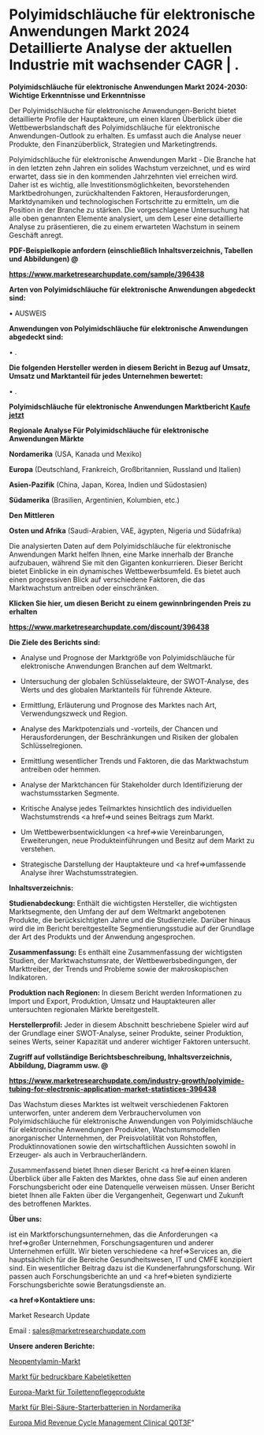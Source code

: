# Polyimidschläuche für elektronische Anwendungen Markt 2024 Detaillierte Analyse der aktuellen Industrie mit wachsender CAGR | .

<strong>Polyimidschläuche für elektronische Anwendungen Markt 2024-2030: Wichtige Erkenntnisse und Erkenntnisse</strong>

Der Polyimidschläuche für elektronische Anwendungen-Bericht bietet detaillierte Profile der Hauptakteure, um einen klaren Überblick über die Wettbewerbslandschaft des Polyimidschläuche für elektronische Anwendungen-Outlook zu erhalten. Es umfasst auch die Analyse neuer Produkte, den Finanzüberblick, Strategien und Marketingtrends.

Polyimidschläuche für elektronische Anwendungen Markt - Die Branche hat in den letzten zehn Jahren ein solides Wachstum verzeichnet, und es wird erwartet, dass sie in den kommenden Jahrzehnten viel erreichen wird. Daher ist es wichtig, alle Investitionsmöglichkeiten, bevorstehenden Marktbedrohungen, zurückhaltenden Faktoren, Herausforderungen, Marktdynamiken und technologischen Fortschritte zu ermitteln, um die Position in der Branche zu stärken. Die vorgeschlagene Untersuchung hat alle oben genannten Elemente analysiert, um dem Leser eine detaillierte Analyse zu präsentieren, die zu einem erwarteten Wachstum in seinem Geschäft anregt.



<strong><b>PDF-Beispielkopie anfordern (einschließlich Inhaltsverzeichnis, Tabellen und Abbildungen) @ </b></strong>

<strong><a href=https://www.marketresearchupdate.com/sample/396438>

<strong>https://www.marketresearchupdate.com/sample/396438</u></a></strong></strong>



<strong>Arten von Polyimidschläuche für elektronische Anwendungen abgedeckt sind:</strong>

• AUSWEIS



<strong>Anwendungen von Polyimidschläuche für elektronische Anwendungen abgedeckt sind:</strong>

• .



<strong>Die folgenden Hersteller werden in diesem Bericht in Bezug auf Umsatz, Umsatz und Marktanteil für jedes Unternehmen bewertet:</strong>

• .



<strong>Polyimidschläuche für elektronische Anwendungen Marktbericht <a href=https://www.marketresearchupdate.com/buynow/396438>Kaufe jetzt</a></strong>



<strong>Regionale Analyse Für Polyimidschläuche für elektronische Anwendungen Märkte</strong>



<strong>Nordamerika</strong> (USA, Kanada und Mexiko)



<strong>Europa</strong> (Deutschland, Frankreich, Großbritannien, Russland und Italien)



<strong>Asien-Pazifik</strong> (China, Japan, Korea, Indien und Südostasien)



<strong>Südamerika</strong> (Brasilien, Argentinien, Kolumbien, etc.)



<strong>Den Mittleren</strong> 

<strong>Osten und Afrika</strong> (Saudi-Arabien, VAE, ägypten, Nigeria und Südafrika)

Die analysierten Daten auf dem Polyimidschläuche für elektronische Anwendungen Markt helfen Ihnen, eine Marke innerhalb der Branche aufzubauen, während Sie mit den Giganten konkurrieren. Dieser Bericht bietet Einblicke in ein dynamisches Wettbewerbsumfeld. Es bietet auch einen progressiven Blick auf verschiedene Faktoren, die das Marktwachstum antreiben oder einschränken.



<strong>Klicken Sie hier, um diesen Bericht zu einem gewinnbringenden Preis zu erhalten
</strong>

<strong><a href=https://www.marketresearchupdate.com/discount/396438>https://www.marketresearchupdate.com/discount/396438</b></u></strong></a>



<strong>Die Ziele des Berichts sind:</strong>

- Analyse und Prognose der Marktgröße von Polyimidschläuche für elektronische Anwendungen Branchen auf dem Weltmarkt.

- Untersuchung der globalen Schlüsselakteure, der SWOT-Analyse, des Werts und des globalen Marktanteils für führende Akteure.

- Ermittlung, Erläuterung und Prognose des Marktes nach Art, Verwendungszweck und Region.

- Analyse des Marktpotenzials und -vorteils, der Chancen und Herausforderungen, der Beschränkungen und Risiken der globalen Schlüsselregionen.

- Ermittlung wesentlicher Trends und Faktoren, die das Marktwachstum antreiben oder hemmen.

- Analyse der Marktchancen für Stakeholder durch Identifizierung der wachstumsstarken Segmente.

- Kritische Analyse jedes Teilmarktes hinsichtlich des individuellen Wachstumstrends <a href=>und</a> seines Beitrags zum Markt.

- Um Wettbewerbsentwicklungen <a href=>wie</a> Vereinbarungen, Erweiterungen, neue Produkteinführungen und Besitz auf dem Markt zu verstehen.

- Strategische Darstellung der Hauptakteure und <a href=>umfas</a>sende Analyse ihrer Wachstumsstrategien.



<strong>Inhaltsverzeichnis:</strong>



<strong>Studienabdeckung:</strong> Enthält die wichtigsten Hersteller, die wichtigsten Marktsegmente, den Umfang der auf dem Weltmarkt angebotenen Produkte, die berücksichtigten Jahre und die Studienziele. Darüber hinaus wird die im Bericht bereitgestellte Segmentierungsstudie auf der Grundlage der Art des Produkts und der Anwendung angesprochen.



<strong>Zusammenfassung:</strong> Es enthält eine Zusammenfassung der wichtigsten Studien, der Marktwachstumsrate, der Wettbewerbsbedingungen, der Markttreiber, der Trends und Probleme sowie der makroskopischen Indikatoren.



<strong>Produktion nach Regionen:</strong> In diesem Bericht werden Informationen zu Import und Export, Produktion, Umsatz und Hauptakteuren aller untersuchten regionalen Märkte bereitgestellt.



<strong>Herstellerprofil:</strong> Jeder in diesem Abschnitt beschriebene Spieler wird auf der Grundlage einer SWOT-Analyse, seiner Produkte, seiner Produktion, seines Werts, seiner Kapazität und anderer wichtiger Faktoren untersucht.



<strong><b>Zugriff auf vollständige Berichtsbeschreibung, Inhaltsverzeichnis, Abbildung, Diagramm usw. @ </b></strong>

<strong><a href=https://www.marketresearchupdate.com/industry-growth/polyimide-tubing-for-electronic-application-market-statistices-396438>https://www.marketresearchupdate.com/industry-growth/polyimide-tubing-for-electronic-application-market-statistices-396438</a></strong>

Das Wachstum dieses Marktes ist weltweit verschiedenen Faktoren unterworfen, unter anderem dem Verbrauchervolumen von Polyimidschläuche für elektronische Anwendungen von Polyimidschläuche für elektronische Anwendungen Produkten, Wachstumsmodellen anorganischer Unternehmen, der Preisvolatilität von Rohstoffen, Produktinnovationen sowie den wirtschaftlichen Aussichten sowohl in Erzeuger- als auch in Verbraucherländern.

Zusammenfassend bietet Ihnen dieser Bericht <a href=>einen</a> klaren Überblick über alle Fakten des Marktes, ohne dass Sie auf einen anderen Forschungsbericht oder eine Datenquelle verweisen müssen. Unser Bericht bietet Ihnen alle Fakten über die Vergangenheit, Gegenwart und Zukunft des betroffenen Marktes.



<strong>Über uns:</strong>

 ist ein Marktforschungsunternehmen, das die Anforderungen <a href=>großer</a> Unternehmen, Forschungsagenturen und anderer Unternehmen erfüllt. Wir bieten verschiedene <a href=>Services</a> an, die hauptsächlich für die Bereiche Gesundheitswesen, IT und CMFE konzipiert sind. Ein wesentlicher Beitrag dazu ist die Kundenerfahrungsforschung. Wir passen auch Forschungsberichte an und <a href=>bieten</a> syndizierte Forschungsberichte sowie Beratungsdienste an.



<strong><a href=>Kontaktiere uns:</a></strong>

Market Research Update

Email : sales@marketresearchupdate.com



<strong>Unsere anderen Berichte:</strong>

<a href=https://www.linkedin.com/pulse/neopentylamine-market-growth-possibilities-analysis>Neopentylamin-Markt</a>

<a href=https://www.linkedin.com/pulse/printable-wire-labels-market-size-emerging-trends>Markt für bedruckbare Kabeletiketten</a>

<a href=https://www.linkedin.com/pulse/europe-toilet-care-products-market-2023-analysis-growth>Europa-Markt für Toilettenpflegeprodukte</a>

<a href=https://www.linkedin.com/pulse/north-america-lead-acid-starter-battery-market-continues>Markt für Blei-Säure-Starterbatterien in Nordamerika</a>

<a href=https://www.linkedin.com/pulse/europe-mid-revenue-cycle-management-clinical-q0t3f/>Europa Mid Revenue Cycle Management Clinical Q0T3F</a>"
